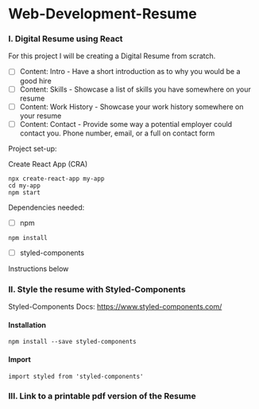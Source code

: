# Web-Development-Resume
### I. Digital Resume using React
For this project I will be creating a Digital Resume from scratch.

* [ ] Content: Intro - Have a short introduction as to why you would be a good hire
* [ ] Content: Skills - Showcase a list of skills you have somewhere on your resume
* [ ] Content: Work History - Showcase your work history somewhere on your resume
* [ ] Content: Contact - Provide some way a potential employer could contact you.  Phone number, email, or a full on contact form

Project set-up:

Create React App (CRA)
```
npx create-react-app my-app
cd my-app
npm start
```


Dependencies needed: 
* [ ] npm

```
npm install
```

* [ ] styled-components

Instructions below


### II. Style the resume with Styled-Components
Styled-Components Docs: https://www.styled-components.com/
#### Installation
```
npm install --save styled-components
```

#### Import

```
import styled from 'styled-components'
```

### III. Link to a printable pdf version of the Resume
